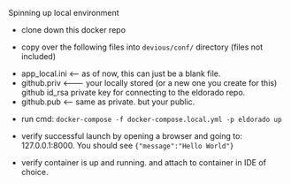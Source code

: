 Spinning up local environment

* clone down this docker repo

* copy over the following files into ```devious/conf/``` directory (files not included)
- app_local.ini   <-- as of now, this can just be a blank file.
- github.priv   <--- your locally stored (or a new one you create for this) github id_rsa private key for connecting to the eldorado repo.
- github.pub  <-- same as private. but your public.

* run cmd: ```docker-compose -f docker-compose.local.yml -p eldorado up```

* verify successful launch by opening a browser and going to: 127.0.0.1:8000. You should see ```{"message":"Hello World"}```

* verify container is up and running. and attach to container in IDE of choice.

